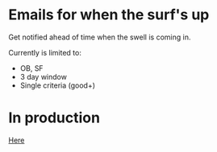 # Emails for when the surf's up

Get notified ahead of time when the swell is coming in.

Currently is limited to:
- OB, SF
- 3 day window
- Single criteria (good+)

# In production

[Here](http://natewillard.com/projects/surf_alert/)



